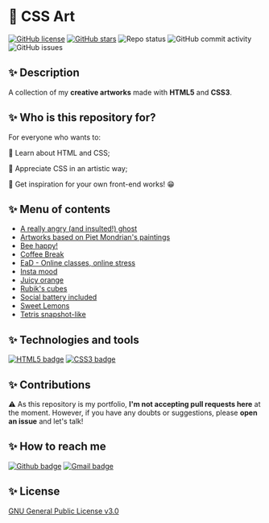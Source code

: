# 🎨 CSS Art

[![GitHub license](https://img.shields.io/github/license/bugahontas/css-art?style=for-the-badge)](https://github.com/bugahontas/css-art/blob/main/LICENSE) [![GitHub stars](https://img.shields.io/github/stars/bugahontas/css-art?style=for-the-badge)](https://github.com/bugahontas/css-art/stargazers) ![Repo status](https://img.shields.io/static/v1?label=Status&message=Commits%20every%20month&color=blueviolet&style=for-the-badge) ![GitHub commit activity](https://img.shields.io/github/commit-activity/m/bugahontas/css-art?style=for-the-badge) ![GitHub issues](https://img.shields.io/github/issues/bugahontas/css-art?style=for-the-badge)

## ✨ Description

A collection of my **creative artworks** made with **HTML5** and **CSS3**.

## ✨ Who is this repository for?

For everyone who wants to:

🔹 Learn about HTML and CSS;

🔹 Appreciate CSS in an artistic way;

🔹 Get inspiration for your own front-end works! 😁

## ✨ Menu of contents

- [A really angry (and insulted!) ghost](https://github.com/bugahontas/css-art/tree/main/angry-ghost)
- [Artworks based on Piet Mondrian's paintings](https://github.com/bugahontas/css-art/tree/main/piet-mondrian)
- [Bee happy!](https://github.com/bugahontas/css-art/tree/main/bee-happy)
- [Coffee Break](https://github.com/bugahontas/css-art/tree/main/coffee-break)
- [EaD - Online classes, online stress](https://github.com/bugahontas/css-art/tree/main/ead)
- [Insta mood](https://github.com/bugahontas/css-art/tree/main/insta-mood)
- [Juicy orange](https://github.com/bugahontas/css-art/tree/main/juicy-orange) 
- [Rubik's cubes](https://github.com/bugahontas/css-art/tree/main/rubik's-cubes)
- [Social battery included](https://github.com/bugahontas/css-art/tree/main/social-battery)
- [Sweet Lemons](https://github.com/bugahontas/css-art/tree/main/sweet-lemons)
- [Tetris snapshot-like](https://github.com/bugahontas/css-art/tree/main/tetris) 

## ✨ Technologies and tools

[![HTML5 badge](https://img.shields.io/badge/HTML5-E34F26?style=for-the-badge&logo=html5&logoColor=white)](https://dev.w3.org/html5/html-author/) [![CSS3 badge](https://img.shields.io/badge/CSS3-1572B6?style=for-the-badge&logo=css3&logoColor=white)](https://www.w3.org/Style/CSS/)

## ✨ Contributions

⚠ As this repository is my portfolio, **I'm not accepting pull requests here** at the moment. However, if you have any doubts or suggestions, please **open an issue** and let's talk!   

## ✨ How to reach me

[![Github badge](https://img.shields.io/badge/bugahontas-100000?style=for-the-badge&logo=github&logoColor=white)](https://github.com/bugahontas) [![Gmail badge](https://img.shields.io/badge/contatohelmaqui@gmail.com-c5221f?style=for-the-badge&logo=gmail&logoColor=white)](mailto:contatohelmaqui@gmail.com)

## ✨ License

[GNU General Public License v3.0](https://github.com/bugahontas/css-art/blob/main/LICENSE)
